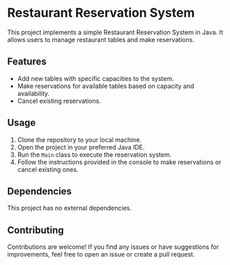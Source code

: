 # Restaurant Reservation System

This project implements a simple Restaurant Reservation System in Java. It allows users to manage restaurant tables and make reservations.

## Features

- Add new tables with specific capacities to the system.
- Make reservations for available tables based on capacity and availability.
- Cancel existing reservations.

## Usage

1. Clone the repository to your local machine.
2. Open the project in your preferred Java IDE.
3. Run the `Main` class to execute the reservation system.
4. Follow the instructions provided in the console to make reservations or cancel existing ones.

## Dependencies

This project has no external dependencies.

## Contributing

Contributions are welcome! If you find any issues or have suggestions for improvements, feel free to open an issue or create a pull request.
